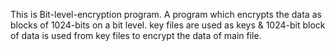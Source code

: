 This is Bit-level-encryption program.
A program which encrypts the data as blocks of 1024-bits on a bit level.
key files are used as keys & 1024-bit block of data is used from key files to encrypt the data of main file.
